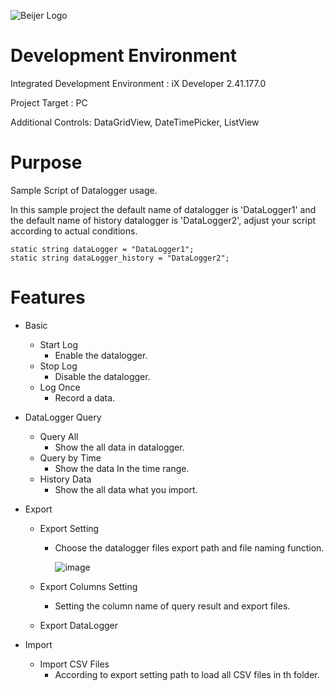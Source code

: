 ![Beijer Logo](https://mb.cision.com/Public/668/logo/80ef19c951201062_org.jpg)

# Development Environment

Integrated Development Environment :  iX Developer 2.41.177.0

Project Target : PC

Additional Controls: DataGridView, DateTimePicker, ListView

# Purpose

Sample Script of Datalogger usage. 

In this sample project the default name of datalogger is 'DataLogger1' and the default name of  history datalogger is 'DataLogger2', adjust your script according to actual conditions.

```
static string dataLogger = "DataLogger1";
static string dataLogger_history = "DataLogger2";
```



# Features

- Basic

  - Start Log
    - Enable the datalogger.
  - Stop Log
    - Disable the datalogger.
  - Log Once
    - Record a data.

- DataLogger Query

  - Query All
    - Show the all data in datalogger.
  - Query by Time
    - Show the data In the time range.
  - History Data
    - Show the all data what you import.

- Export 

  - Export Setting

    - Choose the datalogger files export path and file naming function.

      ![image](<https://github.com/BeijerTS/git-example/blob/master/WinCE/pictures/exportsetting_x2pro.png>)

  - Export Columns Setting

    - Setting the column name of query result and export files.

  - Export DataLogger

- Import

  - Import CSV Files
    - According to export setting path to load all CSV files in th folder.

